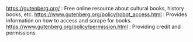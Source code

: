 https://gutenberg.org/ : Free online resource about cultural books, history books, etc. 
https://www.gutenberg.org/policy/robot_access.html : Provides information on how to access and scrape for books.
https://www.gutenberg.org/policy/permission.html : Providing credit and permissions
